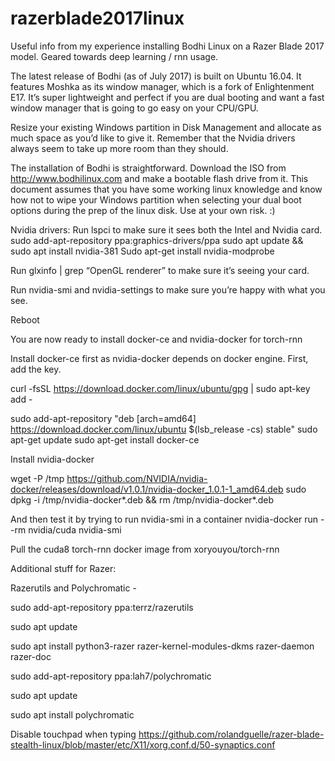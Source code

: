 # razerblade2017linux
Useful info from my experience installing Bodhi Linux on a Razer Blade 2017 model. Geared towards deep learning / rnn usage.

The latest release of Bodhi (as of July 2017) is built on Ubuntu 16.04.  It features Moshka as its window manager, which is a fork of Enlightenment E17.  It’s super lightweight and perfect if you are dual booting and want a fast window manager that is going to go easy on your CPU/GPU. 

Resize your existing Windows partition in Disk Management and allocate as much space as you’d like to give it.  Remember that the Nvidia drivers always seem to take up more room than they should.

The installation of Bodhi is straightforward.  Download the ISO from  http://www.bodhilinux.com and make a bootable flash drive from it.
This document assumes that you have some working linux knowledge and know how not to wipe your Windows partition when selecting your dual boot options during the prep of the linux disk.  Use at your own risk. :)

Nvidia drivers:
Run lspci to make sure it sees both the Intel and Nvidia card.  
sudo add-apt-repository ppa:graphics-drivers/ppa
sudo apt update && sudo apt install nvidia-381
Sudo apt-get install nvidia-modprobe

Run glxinfo | grep “OpenGL renderer” to make sure it’s seeing your card.

Run nvidia-smi and nvidia-settings to make sure you’re happy with what you see.

Reboot 

You are now ready to install docker-ce and nvidia-docker for torch-rnn

Install docker-ce first as nvidia-docker depends on docker engine.  First, add the key.

curl -fsSL https://download.docker.com/linux/ubuntu/gpg | sudo apt-key add -

sudo add-apt-repository    "deb [arch=amd64] https://download.docker.com/linux/ubuntu $(lsb_release -cs) stable"
sudo apt-get update
sudo apt-get install docker-ce

Install nvidia-docker

wget -P /tmp https://github.com/NVIDIA/nvidia-docker/releases/download/v1.0.1/nvidia-docker_1.0.1-1_amd64.deb
sudo dpkg -i /tmp/nvidia-docker*.deb && rm /tmp/nvidia-docker*.deb


And then test it by trying to run nvidia-smi in a container
nvidia-docker run --rm nvidia/cuda nvidia-smi

Pull the cuda8 torch-rnn docker image from xoryouyou/torch-rnn


Additional stuff for Razer:

Razerutils and Polychromatic -

sudo add-apt-repository ppa:terrz/razerutils

sudo apt update

sudo apt install python3-razer razer-kernel-modules-dkms razer-daemon razer-doc

sudo add-apt-repository ppa:lah7/polychromatic

sudo apt update

sudo apt install polychromatic

Disable touchpad when typing 
https://github.com/rolandguelle/razer-blade-stealth-linux/blob/master/etc/X11/xorg.conf.d/50-synaptics.conf

